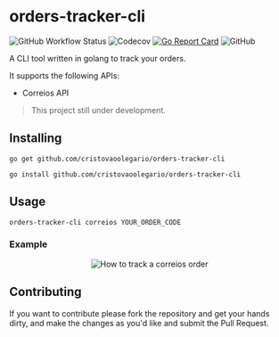 # orders-tracker-cli
![GitHub Workflow Status](https://img.shields.io/github/workflow/status/cristovaoolegario/orders-tracker-cli/CI)
![Codecov](https://img.shields.io/codecov/c/gh/cristovaoolegario/orders-tracker-cli)
[![Go Report Card](https://goreportcard.com/badge/github.com/cristovaoolegario/orders-tracker-cli)](https://goreportcard.com/report/github.com/cristovaoolegario/orders-tracker-cli)
![GitHub](https://img.shields.io/github/license/cristovaoolegario/orders-tracker-cli)


A CLI tool written in golang to track your orders.

It supports the following APIs:
- Correios API

> This project still under development. 

## Installing

```shell
go get github.com/cristovaoolegario/orders-tracker-cli

go install github.com/cristovaoolegario/orders-tracker-cli
```

## Usage

```shell
orders-tracker-cli correios YOUR_ORDER_CODE
```

### Example 
<p align="center">
  <img src="https://github.com/cristovaoolegario/cristovaoolegario/orders-tracker-cli/blob/main/static/usage_example.gif?raw=true" alt="How to track a correios order"/>
</p>

##  Contributing 
If you want to contribute please fork the repository and get your hands dirty, and make the changes as you'd like and submit the Pull Request.
